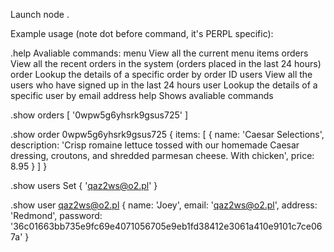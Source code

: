 Launch node .

Example usage (note dot before command, it's PERPL specific):

 .help
Avaliable commands:
 menu        View all the current menu items
 orders      View all the recent orders in the system (orders placed in the last 24 hours)
 order       Lookup the details of a specific order by order ID
 users       View all the users who have signed up in the last 24 hours
 user        Lookup the details of a specific user by email address
 help        Shows avaliable commands

 .show orders
[ '0wpw5g6yhsrk9gsus725' ]

 .show order 0wpw5g6yhsrk9gsus725
{ items:
   [ { name: 'Caesar Selections',
       description:
        'Crisp romaine lettuce tossed with our homemade Caesar dressing, croutons, and shredded parmesan cheese. With chicken',
       price: 8.95 } ] }


 .show users
Set { 'qaz2ws@o2.pl' }

 .show user qaz2ws@o2.pl
{ name: 'Joey',
  email: 'qaz2ws@o2.pl',
  address: 'Redmond',
  password:
   '36c01663bb735e9fc69e4071056705e9eb1fd38412e3061a410e9101c7ce067a' }

